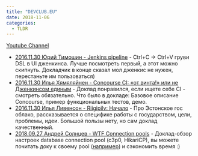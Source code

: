 ```yaml
---
title: "DEVCLUB.EU"
date: 2018-11-06
categories:
  - TLDR
---
```


[Youtube Channel](https://www.youtube.com/channel/UCLq7vcHtwDtx4m9ZUrgxEBA)

* [2016.11.30 Юрий Тимошин - Jenkins pipeline](https://www.youtube.com/watch?v=-Dxm3jhk-W0) - Ctrl+C -> Ctrl+V груви DSL в UI дженкинса. Лучше посмотреть первый, а этот можно скипнуть. Докладчик в конце сказал мол дженкис не нужен, перестаньте им пользоваться)
* [2016.11.30 Илья Хямяляйнен - Concourse CI: «от винта!» или не Дженкинсом единым](https://www.youtube.com/watch?v=JtbR2bTmjkI) - Доклад понравился, если ищете себе CI - смотреть обязательно. Что было в докладе: Базовое описание Concourse, пример функциональных тестов, демо.
* [2016.11.30 Илья Ливенсон - Riigipilv: Начало](https://www.youtube.com/watch?v=WVzzRvtK24M) - Про Эстонское гос облако, рассказывается о специфике работы с государством, цели, проблемы, идеи. Большой пользы нету, но сам доклад качественный.
* [2018.09.27 Андрей Солнцев - WTF Connection pools](https://www.youtube.com/watch?v=xiBd5kTOoYo) - Доклад-обзор настроек database connection pool (c3p0, HikariCP), вы можете почитать доку к своему pool ([например](https://github.com/brettwooldridge/HikariCP)) и сэкономить время :) 
